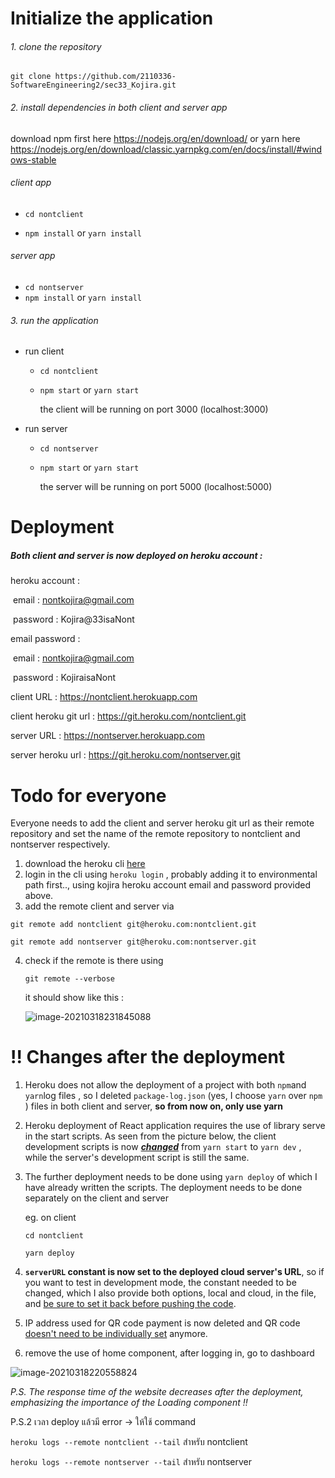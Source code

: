 # Initialize the application

###### 1. clone the repository

 `git clone https://github.com/2110336-SoftwareEngineering2/sec33_Kojira.git`

###### 2. install dependencies in both client and server app

download npm first here https://nodejs.org/en/download/ or yarn here https://nodejs.org/en/download/classic.yarnpkg.com/en/docs/install/#windows-stable

###### client app

- `cd nontclient`

- `npm install` or `yarn install`

###### server app

- `cd nontserver`
- `npm install` or `yarn install`

###### 3. run the application

- run client

  - `cd nontclient`

  - `npm start` or `yarn start`

    the client will be running on port 3000 (localhost:3000)

- run server

  - `cd nontserver`

  - `npm start` or `yarn start`

    the server will be running on port 5000 (localhost:5000)

# Deployment

##### Both client and server is now deployed on heroku account :

heroku account : 

​	email : nontkojira@gmail.com

​	password : Kojira@33isaNont

email password :

​	email : nontkojira@gmail.com

​	password : KojiraisaNont

client URL : https://nontclient.herokuapp.com

client heroku git url : https://git.heroku.com/nontclient.git

server URL : https://nontserver.herokuapp.com

server heroku url : https://git.heroku.com/nontserver.git

# Todo for everyone

Everyone needs to add the client and server heroku git url as their remote repository and set the name of the remote repository to nontclient and nontserver respectively.

1. download the heroku cli [here](https://devcenter.heroku.com/articles/heroku-cli#download-and-install)
2. login in the cli using `heroku login` , probably adding it to environmental path first.., using kojira heroku account email and password provided above.
3. add the remote client and server via

`git remote add nontclient git@heroku.com:nontclient.git`

`git remote add nontserver git@heroku.com:nontserver.git`

4. check if the remote is there using

   `git remote --verbose`

   it should show like this :

   ![image-20210318231845088](C:\Users\ADMIN\AppData\Roaming\Typora\typora-user-images\image-20210318231845088.png)

   

# !! Changes after the deployment

1. Heroku does not allow the deployment of a project with both `npm`and `yarn`log files , so I deleted `package-log.json` (yes, I choose `yarn` over `npm` ) files in both client and server, **so from now on, only use yarn**
2. Heroku deployment of React application requires the use of library serve in the start scripts. As seen from the picture below, the client development scripts is now ***<u>changed</u>*** from `yarn start` to `yarn dev` , while the server's development script is still the same.

3. The further deployment needs to be done using `yarn deploy` of which I have already written the scripts. The deployment needs to be done separately on the client and server

   eg. on client

   `cd nontclient`

   `yarn deploy`

4. **`serverURL` constant is now set to the deployed cloud server's URL**, so if you want to test in development mode, the constant needed to be changed, which I also provide both options, local and cloud, in the file, and <u>be sure to set it back before pushing the code</u>.

5. IP address used for QR code payment is now deleted and QR code <u>doesn't need to be individually set</u> anymore.

6. remove the use of home component, after logging in, go to dashboard

![image-20210318220558824](C:\Users\ADMIN\AppData\Roaming\Typora\typora-user-images\image-20210318220558824.png)

*P.S. The response time of the website decreases after the deployment, emphasizing the importance of the Loading component !!*

P.S.2 เวลา deploy แล้วมี error -> ให้ใช้ command 

`heroku logs --remote nontclient --tail` สำหรับ nontclient

`heroku logs --remote nontserver --tail` สำหรับ nontserver